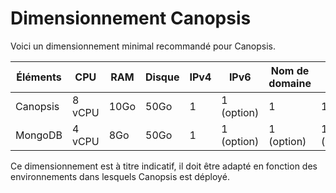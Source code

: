 # Dimensionnement Canopsis

Voici un dimensionnement minimal recommandé pour Canopsis. 

Éléments | CPU     | RAM  | Disque | IPv4 | IPv6       | Nom de domaine | TLS        |
---------|---------|------|--------|------|------------|----------------|------------|
Canopsis |  8 vCPU | 10Go | 50Go   | 1    | 1 (option) | 1              | 1          |
MongoDB  |  4 vCPU |  8Go | 50Go   | 1    | 1 (option) | 1 (option)     | 1 (option) |

Ce dimensionnement est à titre indicatif, il doit être adapté en fonction des environnements dans lesquels Canopsis est déployé.


